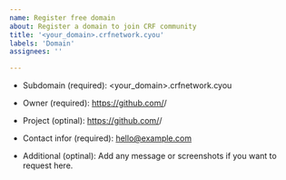 ```yaml
---
name: Register free domain
about: Register a domain to join CRF community
title: '<your_domain>.crfnetwork.cyou'
labels: 'Domain'
assignees: ''

---
```


+ Subdomain (required): <your_domain>.crfnetwork.cyou

+ Owner (required): https://github.com/<username>/
  
+ Project (optinal): https://github.com/<username>/<repo>

+ Contact infor (required): hello@example.com

+ Additional (optinal): Add any message or screenshots if you want to request here.
